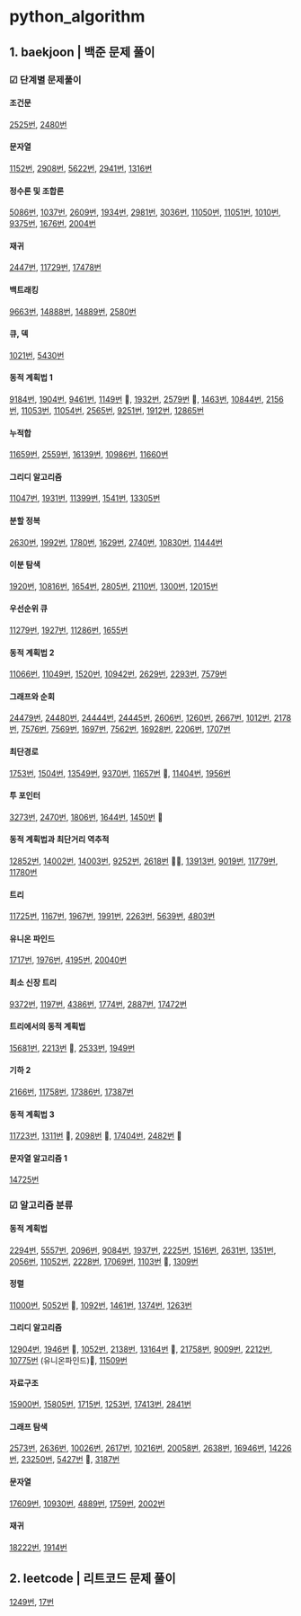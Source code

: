 # python_algorithm

## 1. baekjoon | 백준 문제 풀이

### ☑ 단계별 문제풀이

#### 조건문

[2525번](https://github.com/Joanne19-drive/python_algorithm/blob/main/baekjoon/2525.py), [2480번](https://github.com/Joanne19-drive/python_algorithm/blob/main/baekjoon/2480.py)

#### 문자열

[1152번](https://github.com/Joanne19-drive/python_algorithm/blob/main/baekjoon/1152.py), [2908번](https://github.com/Joanne19-drive/python_algorithm/blob/main/baekjoon/2908.py), [5622번](https://github.com/Joanne19-drive/python_algorithm/blob/main/baekjoon/5622.py), [2941번](https://github.com/Joanne19-drive/python_algorithm/blob/main/baekjoon/2941.py), [1316번](https://github.com/Joanne19-drive/python_algorithm/blob/main/baekjoon/1316.py)

#### 정수론 및 조합론

[5086번](https://github.com/Joanne19-drive/python_algorithm/blob/main/baekjoon/5086.py), [1037번](https://github.com/Joanne19-drive/python_algorithm/blob/main/baekjoon/1037.py), [2609번](https://github.com/Joanne19-drive/python_algorithm/blob/main/baekjoon/2609.py), [1934번](https://github.com/Joanne19-drive/python_algorithm/blob/main/baekjoon/1934.py), [2981번](https://github.com/Joanne19-drive/python_algorithm/blob/main/baekjoon/2981.py), [3036번](https://github.com/Joanne19-drive/python_algorithm/blob/main/baekjoon/3036.py), [11050번](https://github.com/Joanne19-drive/python_algorithm/blob/main/baekjoon/11050.py), [11051번](https://github.com/Joanne19-drive/python_algorithm/blob/main/baekjoon/11051.py), [1010번](https://github.com/Joanne19-drive/python_algorithm/blob/main/baekjoon/1010.py), [9375번](https://github.com/Joanne19-drive/python_algorithm/blob/main/baekjoon/9375.py), [1676번](https://github.com/Joanne19-drive/python_algorithm/blob/main/baekjoon/1676.py), [2004번](https://github.com/Joanne19-drive/python_algorithm/blob/main/baekjoon/2004.py)

#### 재귀

[2447번](https://github.com/Joanne19-drive/python_algorithm/blob/main/baekjoon/2447.py), [11729번](https://github.com/Joanne19-drive/python_algorithm/blob/main/baekjoon/11729.py), [17478번](https://github.com/Joanne19-drive/python_algorithm/blob/main/baekjoon/17478.py)

#### 백트래킹

[9663번](https://github.com/Joanne19-drive/python_algorithm/blob/main/baekjoon/9663.py), [14888번](https://github.com/Joanne19-drive/python_algorithm/blob/main/baekjoon/14888.py), [14889번](https://github.com/Joanne19-drive/python_algorithm/blob/main/baekjoon/14889.py), [2580번](https://github.com/Joanne19-drive/python_algorithm/blob/main/baekjoon/2580.py)

#### 큐, 덱

[1021번](https://github.com/Joanne19-drive/python_algorithm/blob/main/baekjoon/1021.py), [5430번](https://github.com/Joanne19-drive/python_algorithm/blob/main/baekjoon/5430.py)

#### 동적 계획법 1

[9184번](https://github.com/Joanne19-drive/python_algorithm/blob/main/baekjoon/9184.py), [1904번](https://github.com/Joanne19-drive/python_algorithm/blob/main/baekjoon/1904.py), [9461번](https://github.com/Joanne19-drive/python_algorithm/blob/main/baekjoon/9461.py), [1149번](https://github.com/Joanne19-drive/python_algorithm/blob/main/baekjoon/1149.py) 🌟, [1932번](https://github.com/Joanne19-drive/python_algorithm/blob/main/baekjoon/1932.py), [2579번](https://github.com/Joanne19-drive/python_algorithm/blob/main/baekjoon/2579.py) 🌟, [1463번](https://github.com/Joanne19-drive/python_algorithm/blob/main/baekjoon/1463.py), [10844번](https://github.com/Joanne19-drive/python_algorithm/blob/main/baekjoon/10844.py), [2156번](https://github.com/Joanne19-drive/python_algorithm/blob/main/baekjoon/2156.py), [11053번](https://github.com/Joanne19-drive/python_algorithm/blob/main/baekjoon/11053.py), [11054번](https://github.com/Joanne19-drive/python_algorithm/blob/main/baekjoon/11054.py), [2565번](https://github.com/Joanne19-drive/python_algorithm/blob/main/baekjoon/2565.py), [9251번](https://github.com/Joanne19-drive/python_algorithm/blob/main/baekjoon/9251.py), [1912번](https://github.com/Joanne19-drive/python_algorithm/blob/main/baekjoon/1912.py), [12865번](https://github.com/Joanne19-drive/python_algorithm/blob/main/baekjoon/12865.py)

#### 누적합

[11659번](https://github.com/Joanne19-drive/python_algorithm/blob/main/baekjoon/11659.py), [2559번](https://github.com/Joanne19-drive/python_algorithm/blob/main/baekjoon/2559.py), [16139번](https://github.com/Joanne19-drive/python_algorithm/blob/main/baekjoon/16139.py), [10986번](https://github.com/Joanne19-drive/python_algorithm/blob/main/baekjoon/10986.py), [11660번](https://github.com/Joanne19-drive/python_algorithm/blob/main/baekjoon/11660.py)

#### 그리디 알고리즘

[11047번](https://github.com/Joanne19-drive/python_algorithm/blob/main/baekjoon/11047.py), [1931번](https://github.com/Joanne19-drive/python_algorithm/blob/main/baekjoon/1931.py), [11399번](https://github.com/Joanne19-drive/python_algorithm/blob/main/baekjoon/11399.py), [1541번](https://github.com/Joanne19-drive/python_algorithm/blob/main/baekjoon/1541.py), [13305번](https://github.com/Joanne19-drive/python_algorithm/blob/main/baekjoon/13305.py)

#### 분할 정복

[2630번](https://github.com/Joanne19-drive/python_algorithm/blob/main/baekjoon/2630.py), [1992번](https://github.com/Joanne19-drive/python_algorithm/blob/main/baekjoon/1992.py), [1780번](https://github.com/Joanne19-drive/python_algorithm/blob/main/baekjoon/1780.py), [1629번](https://github.com/Joanne19-drive/python_algorithm/blob/main/baekjoon/1629.py), [2740번](https://github.com/Joanne19-drive/python_algorithm/blob/main/baekjoon/2740.py), [10830번](https://github.com/Joanne19-drive/python_algorithm/blob/main/baekjoon/10830.py), [11444번](https://github.com/Joanne19-drive/python_algorithm/blob/main/baekjoon/11444.py)

#### 이분 탐색

[1920번](https://github.com/Joanne19-drive/python_algorithm/blob/main/baekjoon/1920.py), [10816번](https://github.com/Joanne19-drive/python_algorithm/blob/main/baekjoon/10816.py), [1654번](https://github.com/Joanne19-drive/python_algorithm/blob/main/baekjoon/1654.py), [2805번](https://github.com/Joanne19-drive/python_algorithm/blob/main/baekjoon/2805.py), [2110번](https://github.com/Joanne19-drive/python_algorithm/blob/main/baekjoon/2110.py), [1300번](https://github.com/Joanne19-drive/python_algorithm/blob/main/baekjoon/1300.py), [12015번](https://github.com/Joanne19-drive/python_algorithm/blob/main/baekjoon/12015.py)

#### 우선순위 큐

[11279번](https://github.com/Joanne19-drive/python_algorithm/blob/main/baekjoon/11279.py), [1927번](https://github.com/Joanne19-drive/python_algorithm/blob/main/baekjoon/1927.py), [11286번](https://github.com/Joanne19-drive/python_algorithm/blob/main/baekjoon/11286.py), [1655번](https://github.com/Joanne19-drive/python_algorithm/blob/main/baekjoon/1655.py)

#### 동적 계획법 2

[11066번](https://github.com/Joanne19-drive/python_algorithm/blob/main/baekjoon/11066.py), [11049번](https://github.com/Joanne19-drive/python_algorithm/blob/main/baekjoon/11049.py), [1520번](https://github.com/Joanne19-drive/python_algorithm/blob/main/baekjoon/1520.py), [10942번](https://github.com/Joanne19-drive/python_algorithm/blob/main/baekjoon/10942.py), [2629번](https://github.com/Joanne19-drive/python_algorithm/blob/main/baekjoon/2629.py), [2293번](https://github.com/Joanne19-drive/python_algorithm/blob/main/baekjoon/2293.py), [7579번](https://github.com/Joanne19-drive/python_algorithm/blob/main/baekjoon/7579.py)

#### 그래프와 순회

[24479번](https://github.com/Joanne19-drive/python_algorithm/blob/main/baekjoon/24479.py), [24480번](https://github.com/Joanne19-drive/python_algorithm/blob/main/baekjoon/24480.py), [24444번](https://github.com/Joanne19-drive/python_algorithm/blob/main/baekjoon/24444.py), [24445번](https://github.com/Joanne19-drive/python_algorithm/blob/main/baekjoon/24445.py), [2606번](https://github.com/Joanne19-drive/python_algorithm/blob/main/baekjoon/2606.py), [1260번](https://github.com/Joanne19-drive/python_algorithm/blob/main/baekjoon/1260.py), [2667번](https://github.com/Joanne19-drive/python_algorithm/blob/main/baekjoon/2667.py), [1012번](https://github.com/Joanne19-drive/python_algorithm/blob/main/baekjoon/1012.py), [2178번](https://github.com/Joanne19-drive/python_algorithm/blob/main/baekjoon/2178.py), [7576번](https://github.com/Joanne19-drive/python_algorithm/blob/main/baekjoon/7576.py), [7569번](https://github.com/Joanne19-drive/python_algorithm/blob/main/baekjoon/7569.py), [1697번](https://github.com/Joanne19-drive/python_algorithm/blob/main/baekjoon/1697.py), [7562번](https://github.com/Joanne19-drive/python_algorithm/blob/main/baekjoon/7562.py), [16928번](https://github.com/Joanne19-drive/python_algorithm/blob/main/baekjoon/16928.py), [2206번](https://github.com/Joanne19-drive/python_algorithm/blob/main/baekjoon/2206.py), [1707번](https://github.com/Joanne19-drive/python_algorithm/blob/main/baekjoon/1707.py)

#### 최단경로

[1753번](https://github.com/Joanne19-drive/python_algorithm/blob/main/baekjoon/1753.py), [1504번](https://github.com/Joanne19-drive/python_algorithm/blob/main/baekjoon/1504.py), [13549번](https://github.com/Joanne19-drive/python_algorithm/blob/main/baekjoon/13549.py), [9370번](https://github.com/Joanne19-drive/python_algorithm/blob/main/baekjoon/9370.py), [11657번](https://github.com/Joanne19-drive/python_algorithm/blob/main/baekjoon/11657.py) 🌟, [11404번](https://github.com/Joanne19-drive/python_algorithm/blob/main/baekjoon/11404.py), [1956번](https://github.com/Joanne19-drive/python_algorithm/blob/main/baekjoon/1956.py)

#### 투 포인터

[3273번](https://github.com/Joanne19-drive/python_algorithm/blob/main/baekjoon/3273.py), [2470번](https://github.com/Joanne19-drive/python_algorithm/blob/main/baekjoon/2470.py), [1806번](https://github.com/Joanne19-drive/python_algorithm/blob/main/baekjoon/1806.py), [1644번](https://github.com/Joanne19-drive/python_algorithm/blob/main/baekjoon/1644.py), [1450번](https://github.com/Joanne19-drive/python_algorithm/blob/main/baekjoon/1450.py) 🌟

#### 동적 계획법과 최단거리 역추적

[12852번](https://github.com/Joanne19-drive/python_algorithm/blob/main/baekjoon/12852.py), [14002번](https://github.com/Joanne19-drive/python_algorithm/blob/main/baekjoon/14002.py), [14003번](https://github.com/Joanne19-drive/python_algorithm/blob/main/baekjoon/14003.py), [9252번](https://github.com/Joanne19-drive/python_algorithm/blob/main/baekjoon/9252.py), [2618번](https://github.com/Joanne19-drive/python_algorithm/blob/main/baekjoon/2618.py) 🌟🌟, [13913번](https://github.com/Joanne19-drive/python_algorithm/blob/main/baekjoon/13913.py), [9019번](https://github.com/Joanne19-drive/python_algorithm/blob/main/baekjoon/9019.py), [11779번](https://github.com/Joanne19-drive/python_algorithm/blob/main/baekjoon/11779.py), [11780번](https://github.com/Joanne19-drive/python_algorithm/blob/main/baekjoon/11780.py)

#### 트리

[11725번](https://github.com/Joanne19-drive/python_algorithm/blob/main/baekjoon/11725.py), [1167번](https://github.com/Joanne19-drive/python_algorithm/blob/main/baekjoon/1167.py), [1967번](https://github.com/Joanne19-drive/python_algorithm/blob/main/baekjoon/1967.py), [1991번](https://github.com/Joanne19-drive/python_algorithm/blob/main/baekjoon/1991.py), [2263번](https://github.com/Joanne19-drive/python_algorithm/blob/main/baekjoon/2263.py), [5639번](https://github.com/Joanne19-drive/python_algorithm/blob/main/baekjoon/5639.py), [4803번](https://github.com/Joanne19-drive/python_algorithm/blob/main/baekjoon/4803.py)

#### 유니온 파인드

[1717번](https://github.com/Joanne19-drive/python_algorithm/blob/main/baekjoon/1717.py), [1976번](https://github.com/Joanne19-drive/python_algorithm/blob/main/baekjoon/1976.py), [4195번](https://github.com/Joanne19-drive/python_algorithm/blob/main/baekjoon/4195.py), [20040번](https://github.com/Joanne19-drive/python_algorithm/blob/main/baekjoon/20040.py)

#### 최소 신장 트리

[9372번](https://github.com/Joanne19-drive/python_algorithm/blob/main/baekjoon/9372.py), [1197번](https://github.com/Joanne19-drive/python_algorithm/blob/main/baekjoon/1197.py), [4386번](https://github.com/Joanne19-drive/python_algorithm/blob/main/baekjoon/4386.py), [1774번](https://github.com/Joanne19-drive/python_algorithm/blob/main/baekjoon/1774.py), [2887번](https://github.com/Joanne19-drive/python_algorithm/blob/main/baekjoon/2887.py), [17472번](https://github.com/Joanne19-drive/python_algorithm/blob/main/baekjoon/17472.py)

#### 트리에서의 동적 계획법

[15681번](https://github.com/Joanne19-drive/python_algorithm/blob/main/baekjoon/15681.py), [2213번](https://github.com/Joanne19-drive/python_algorithm/blob/main/baekjoon/2213.py) 🌟, [2533번](https://github.com/Joanne19-drive/python_algorithm/blob/main/baekjoon/2533.py), [1949번](https://github.com/Joanne19-drive/python_algorithm/blob/main/baekjoon/1949.py)

#### 기하 2

[2166번](https://github.com/Joanne19-drive/python_algorithm/blob/main/baekjoon/2166.py), [11758번](https://github.com/Joanne19-drive/python_algorithm/blob/main/baekjoon/11758.py), [17386번](https://github.com/Joanne19-drive/python_algorithm/blob/main/baekjoon/17386.py), [17387번](https://github.com/Joanne19-drive/python_algorithm/blob/main/baekjoon/17387.py)

#### 동적 계획법 3

[11723번](https://github.com/Joanne19-drive/python_algorithm/blob/main/baekjoon/11723.py), [1311번](https://github.com/Joanne19-drive/python_algorithm/blob/main/baekjoon/1311.py) 🌟, [2098번](https://github.com/Joanne19-drive/python_algorithm/blob/main/baekjoon/2098.py) 🌟, [17404번](https://github.com/Joanne19-drive/python_algorithm/blob/main/baekjoon/17404.py), [2482번](https://github.com/Joanne19-drive/python_algorithm/blob/main/baekjoon/2482.py) 🌟

#### 문자열 알고리즘 1

[14725번](https://github.com/Joanne19-drive/python_algorithm/blob/main/baekjoon/14725.py)

### ☑ 알고리즘 분류

#### 동적 계획법

[2294번](https://github.com/Joanne19-drive/python_algorithm/blob/main/baekjoon/2294.py), [5557번](https://github.com/Joanne19-drive/python_algorithm/blob/main/baekjoon/5557.py), [2096번](https://github.com/Joanne19-drive/python_algorithm/blob/main/baekjoon/2096.py), [9084번](https://github.com/Joanne19-drive/python_algorithm/blob/main/baekjoon/9084.py), [1937번](https://github.com/Joanne19-drive/python_algorithm/blob/main/baekjoon/1937.py), [2225번](https://github.com/Joanne19-drive/python_algorithm/blob/main/baekjoon/2225.py), [1516번](https://github.com/Joanne19-drive/python_algorithm/blob/main/baekjoon/1516.py), [2631번](https://github.com/Joanne19-drive/python_algorithm/blob/main/baekjoon/2631.py), [1351번](https://github.com/Joanne19-drive/python_algorithm/blob/main/baekjoon/1351.py), [2056번](https://github.com/Joanne19-drive/python_algorithm/blob/main/baekjoon/2056.py), [11052번](https://github.com/Joanne19-drive/python_algorithm/blob/main/baekjoon/11052.py), [2228번](https://github.com/Joanne19-drive/python_algorithm/blob/main/baekjoon/2228.py), [17069번](https://github.com/Joanne19-drive/python_algorithm/blob/main/baekjoon/17069.py), [1103번](https://github.com/Joanne19-drive/python_algorithm/blob/main/baekjoon/1103.py) 🌟, [1309번](https://github.com/Joanne19-drive/python_algorithm/blob/main/baekjoon/1309.py)

#### 정렬

[11000번](https://github.com/Joanne19-drive/python_algorithm/blob/main/baekjoon/11000.py), [5052번](https://github.com/Joanne19-drive/python_algorithm/blob/main/baekjoon/5052.py) 🌟, [1092번](https://github.com/Joanne19-drive/python_algorithm/blob/main/baekjoon/1092.py), [1461번](https://github.com/Joanne19-drive/python_algorithm/blob/main/baekjoon/1461.py), [1374번](https://github.com/Joanne19-drive/python_algorithm/blob/main/baekjoon/1374.py), [1263번](https://github.com/Joanne19-drive/python_algorithm/blob/main/baekjoon/1263.py)

#### 그리디 알고리즘

[12904번](https://github.com/Joanne19-drive/python_algorithm/blob/main/baekjoon/12904.py), [1946번](https://github.com/Joanne19-drive/python_algorithm/blob/main/baekjoon/1946.py) 🌟, [1052번](https://github.com/Joanne19-drive/python_algorithm/blob/main/baekjoon/1052.py), [2138번](https://github.com/Joanne19-drive/python_algorithm/blob/main/baekjoon/2138.py), [13164번](https://github.com/Joanne19-drive/python_algorithm/blob/main/baekjoon/13164.py) 🌟, [21758번](https://github.com/Joanne19-drive/python_algorithm/blob/main/baekjoon/21758.py), [9009번](https://github.com/Joanne19-drive/python_algorithm/blob/main/baekjoon/9009.py), [2212번](https://github.com/Joanne19-drive/python_algorithm/blob/main/baekjoon/2212.py), [10775번](https://github.com/Joanne19-drive/python_algorithm/blob/main/baekjoon/10775.py) (유니온파인드)🌟, [11509번](https://github.com/Joanne19-drive/python_algorithm/blob/main/baekjoon/11509.py)

#### 자료구조

[15900번](https://github.com/Joanne19-drive/python_algorithm/blob/main/baekjoon/15900.py), [15805번](https://github.com/Joanne19-drive/python_algorithm/blob/main/baekjoon/15805.py), [1715번](https://github.com/Joanne19-drive/python_algorithm/blob/main/baekjoon/1715.py), [1253번](https://github.com/Joanne19-drive/python_algorithm/blob/main/baekjoon/1253.py), [17413번](https://github.com/Joanne19-drive/python_algorithm/blob/main/baekjoon/17413.py), [2841번](https://github.com/Joanne19-drive/python_algorithm/blob/main/baekjoon/2841.py)

#### 그래프 탐색

[2573번](https://github.com/Joanne19-drive/python_algorithm/blob/main/baekjoon/2573.py), [2636번](https://github.com/Joanne19-drive/python_algorithm/blob/main/baekjoon/2636.py), [10026번](https://github.com/Joanne19-drive/python_algorithm/blob/main/baekjoon/10026.py), [2617번](https://github.com/Joanne19-drive/python_algorithm/blob/main/baekjoon/2617.py), [10216번](https://github.com/Joanne19-drive/python_algorithm/blob/main/baekjoon/10216.py), [20058번](https://github.com/Joanne19-drive/python_algorithm/blob/main/baekjoon/20058.py), [2638번](https://github.com/Joanne19-drive/python_algorithm/blob/main/baekjoon/2638.py), [16946번](https://github.com/Joanne19-drive/python_algorithm/blob/main/baekjoon/16946.py), [14226번](https://github.com/Joanne19-drive/python_algorithm/blob/main/baekjoon/14226.py), [23250번](https://github.com/Joanne19-drive/python_algorithm/blob/main/baekjoon/23250.py), [5427번](https://github.com/Joanne19-drive/python_algorithm/blob/main/baekjoon/5427.py) 🌟, [3187번](https://github.com/Joanne19-drive/python_algorithm/blob/main/baekjoon/3187.py)

#### 문자열

[17609번](https://github.com/Joanne19-drive/python_algorithm/blob/main/baekjoon/17609.py), [10930번](https://github.com/Joanne19-drive/python_algorithm/blob/main/baekjoon/10930.py), [4889번](https://github.com/Joanne19-drive/python_algorithm/blob/main/baekjoon/4889.py), [1759번](https://github.com/Joanne19-drive/python_algorithm/blob/main/baekjoon/1759.py), [2002번](https://github.com/Joanne19-drive/python_algorithm/blob/main/baekjoon/2002.py)

#### 재귀

[18222번](https://github.com/Joanne19-drive/python_algorithm/blob/main/baekjoon/18222.py), [1914번](https://github.com/Joanne19-drive/python_algorithm/blob/main/baekjoon/1914.py)

## 2. leetcode | 리트코드 문제 풀이

[1249번](https://github.com/Joanne19-drive/python_algorithm/blob/main/leetcode/1249.py), [17번](https://github.com/Joanne19-drive/python_algorithm/blob/main/leetcode/17.py)
